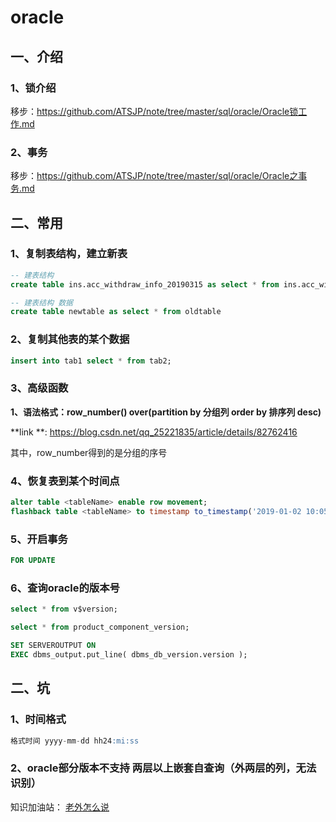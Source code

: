# oracle

## 一、介绍

### 1、锁介绍

移步：https://github.com/ATSJP/note/tree/master/sql/oracle/Oracle锁工作.md

### 2、事务

 移步：https://github.com/ATSJP/note/tree/master/sql/oracle/Oracle之事务.md

## 二、常用

### 1、复制表结构，建立新表

```sql
-- 建表结构
create table ins.acc_withdraw_info_20190315 as select * from ins.acc_withdraw_info where 1=2

-- 建表结构 数据
create table newtable as select * from oldtable

```
### 2、复制其他表的某个数据

```sql
insert into tab1 select * from tab2;
```

### 3、高级函数

**1、语法格式：row_number() over(partition by 分组列 order by 排序列 desc)**

**link **: https://blog.csdn.net/qq_25221835/article/details/82762416

其中，row_number得到的是分组的序号

### 4、恢复表到某个时间点

```sql
alter table <tableName> enable row movement;
flashback table <tableName> to timestamp to_timestamp('2019-01-02 10:05:00','yyyy-mm-dd HH24:MI:SS');
```
### 5、开启事务

```sql
FOR UPDATE
```

### 6、查询oracle的版本号
```sql
select * from v$version;  

select * from product_component_version;

SET SERVEROUTPUT ON 
EXEC dbms_output.put_line( dbms_db_version.version );  
```
## 二、坑

### 1、时间格式

```sql
格式时间 yyyy-mm-dd hh24:mi:ss
```
### 2、oracle部分版本不支持 两层以上嵌套自查询（外两层的列，无法识别）
知识加油站： [老外怎么说](
https://asktom.oracle.com/pls/asktom/f?p=100:11:0::::P11_QUESTION_ID:1853075500346799932#185916940034636142)